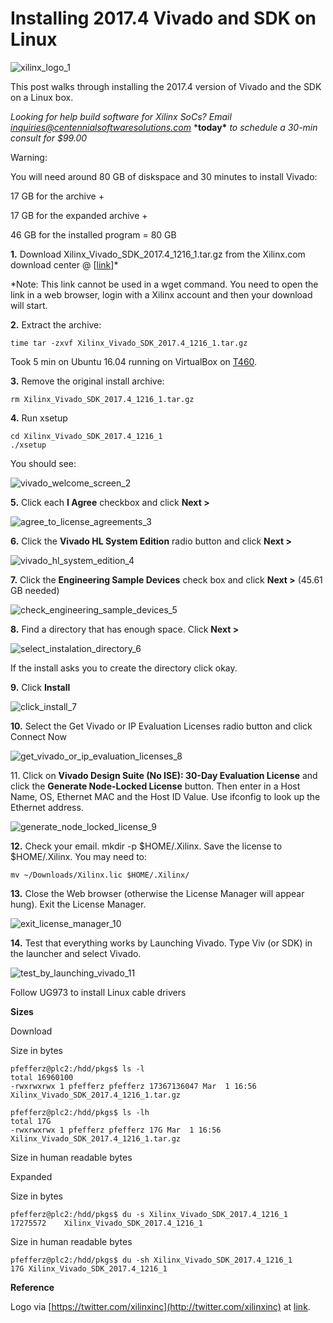 # Installing 2017.4 Vivado and SDK on Linux

![xilinx_logo_1](xilinx_logo_1.png)

This post walks through installing the 2017.4 version of Vivado and the SDK on a Linux box.

*Looking for help build software for Xilinx SoCs? Email* [*inquiries@centennialsoftwaresolutions.com*](mailto:inquiries@centennialsoftwaresolutions.com?subject=I'm+looking+for+a+30-min+consult+on+building+software+for+Xilinx+SoCs+for+$99.00) ***today\*** *to schedule a 30-min consult for $99.00*

Warning:

You will need around 80 GB of diskspace and 30 minutes to install Vivado:

17 GB for the archive +

17 GB for the expanded archive +

46 GB for the installed program = 80 GB

**1.** Download Xilinx\_Vivado\_SDK\_2017.4\_1216\_1.tar.gz from the Xilinx.com download center @ \[[link](http://www.xilinx.com/member/forms/download/xef.html?filename=Xilinx_Vivado_SDK_2017.4_1216_1.tar.gz&akdm=1)\]\*

\*Note: This link cannot be used in a wget command. You need to open the link in a web browser, login with a Xilinx account and then your download will start.

**2.** Extract the archive:

```
time tar -zxvf Xilinx_Vivado_SDK_2017.4_1216_1.tar.gz
```

Took 5 min on Ubuntu 16.04 running on VirtualBox on [T460](http://www.zachpfeffer.com/single-post/2017/01/28/New-T460-System-Information).

**3.** Remove the original install archive:

```
rm Xilinx_Vivado_SDK_2017.4_1216_1.tar.gz
```

**4.** Run xsetup

```
cd Xilinx_Vivado_SDK_2017.4_1216_1
./xsetup
```

You should see:

![vivado_welcome_screen_2](vivado_welcome_screen_2.png)

**5.** Click each **I Agree** checkbox and click **Next >**

![agree_to_license_agreements_3](agree_to_license_agreements_3.png)

**6.** Click the **Vivado HL System Edition** radio button and click **Next >**

![vivado_hl_system_edition_4](vivado_hl_system_edition_4.png)

**7.** Click the **Engineering Sample Devices** check box and click **Next >** (45.61 GB needed)

![check_engineering_sample_devices_5](check_engineering_sample_devices_5.png)

**8.** Find a directory that has enough space. Click **Next >**

![select_instalation_directory_6](select_instalation_directory_6.png)

If the install asks you to create the directory click okay.

**9.** Click **Install**

![click_install_7](click_install_7.png)

**10.** Select the Get Vivado or IP Evaluation Licenses radio button and click Connect Now

![get_vivado_or_ip_evaluation_licenses_8](get_vivado_or_ip_evaluation_licenses_8.png)

11\. Click on **Vivado Design Suite (No ISE): 30-Day Evaluation License** and click the **Generate Node-Locked License** button. Then enter in a Host Name, OS, Ethernet MAC and the Host ID Value. Use ifconfig to look up the Ethernet address.

![generate_node_locked_license_9](generate_node_locked_license_9.png)

**12.** Check your email. mkdir -p $HOME/.Xilinx. Save the license to $HOME/.Xilinx. You may need to:

```
mv ~/Downloads/Xilinx.lic $HOME/.Xilinx/
```

**13.** Close the Web browser (otherwise the License Manager will appear hung). Exit the License Manager.

![exit_license_manager_10](exit_license_manager_10.png)

**14.** Test that everything works by Launching Vivado. Type Viv (or SDK) in the launcher and select Vivado.

![test_by_launching_vivado_11](test_by_launching_vivado_11.png)

Follow UG973 to install Linux cable drivers

**Sizes**

Download

Size in bytes

```
pfefferz@plc2:/hdd/pkgs$ ls -l
total 16960100
-rwxrwxrwx 1 pfefferz pfefferz 17367136047 Mar  1 16:56 Xilinx_Vivado_SDK_2017.4_1216_1.tar.gz
```

```
pfefferz@plc2:/hdd/pkgs$ ls -lh
total 17G
-rwxrwxrwx 1 pfefferz pfefferz 17G Mar  1 16:56 Xilinx_Vivado_SDK_2017.4_1216_1.tar.gz
```

Size in human readable bytes

Expanded

Size in bytes

```
pfefferz@plc2:/hdd/pkgs$ du -s Xilinx_Vivado_SDK_2017.4_1216_1
17275572	Xilinx_Vivado_SDK_2017.4_1216_1
```

Size in human readable bytes

```
pfefferz@plc2:/hdd/pkgs$ du -sh Xilinx_Vivado_SDK_2017.4_1216_1
17G	Xilinx_Vivado_SDK_2017.4_1216_1
```

**Reference**

Logo via [https://twitter.com/xilinxinc](http://twitter.com/xilinxinc) at [link](http://pbs.twimg.com/profile_images/535545777020338176/pEWdIYq__400x400.png).